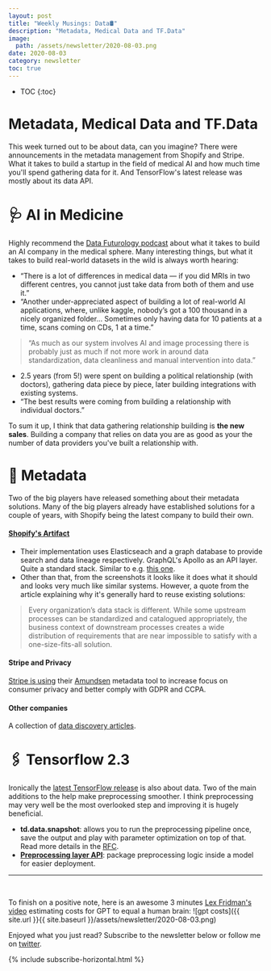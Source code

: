 ```yaml
---
layout: post
title: "Weekly Musings: Data🛢"
description: "Metadata, Medical Data and TF.Data"
image:
  path: /assets/newsletter/2020-08-03.png
date: 2020-08-03
category: newsletter
toc: true
---
```

* TOC
{:toc}

# Metadata, Medical Data and TF.Data 

This week turned out to be about data, can you imagine? There were announcements in the metadata management from Shopify and Stripe. What it takes to build a startup in the field of medical AI and how much time you'll spend gathering data for it. And TensorFlow's latest release was mostly about its data API.

# 🩺 AI in Medicine

Highly recommend the [Data Futurology podcast](https://www.datafuturology.com/podcast/2020/7/14/127-reinventing-prostate-cancer-testing-with-ai-from-development-to-regulation-to-production-with-elliot-smith-ceo-amp-founder) about what it takes to build an AI company in the medical sphere. Many interesting things, but what it takes to build real-world datasets in the wild is always worth hearing:
* “There is a lot of differences in medical data — if you did MRIs in two different centres, you cannot just take data from both of them and use it.”
* “Another under-appreciated aspect of building a lot of real-world AI applications, where, unlike kaggle, nobody’s got a 100 thousand in a nicely organized folder... Sometimes only having data for 10 patients at a time, scans coming on CDs, 1 at a time.”

> “As much as our system involves AI and image processing there is probably just as much if not more work in around data standardization, data cleanliness and manual intervention into data.”

* 2.5 years (from 5!) were spent on building a political relationship (with doctors), gathering data piece by piece, later building integrations with existing systems. 
* “The best results were coming from building a relationship with individual doctors.”

To sum it up, I think that data gathering relationship building is **the new sales**. Building a company that relies on data you are as good as your the number of data providers you've built a relationship with.


# 📼 Metadata
Two of the big players have released something about their metadata solutions. Many of the big players already have established solutions for a couple of years, with Shopify being the latest company to build their own.

#### [Shopify's Artifact](https://engineering.shopify.com/blogs/engineering/solving-data-discovery-challenges-shopify)

- Their implementation uses Elasticseach and a graph database to provide search and data lineage respectively. GraphQL's Apollo as an API layer. Quite a standard stack. Similar to e.g. [this one](https://lyft.github.io/amundsen/architecture/).
- Other than that, from the screenshots it looks like it does what it should and looks very much like similar systems. However, a quote from the article explaining why it's generally hard to reuse existing solutions:

>Every organization’s data stack is different. While some upstream processes can be standardized and catalogued appropriately, the business context of downstream processes creates a wide distribution of requirements that are near impossible to satisfy with a one-size-fits-all solution.

#### Stripe and Privacy
[Stripe is using](https://developer.squareup.com/blog/using-amundsen-to-support-user-privacy-via-metadata-collection-at-square/) their [Amundsen](https://lyft.github.io/amundsen/) metadata tool to increase focus on consumer privacy and better comply with GDPR and CCPA.

#### Other companies
A collection of [data discovery articles](https://github.com/eugeneyan/applied-ml).

# 🖇 Tensorflow 2.3

Ironically the [latest TensorFlow release](https://blog.tensorflow.org/2020/07/whats-new-in-tensorflow-2-3.html) is also about data. Two of the main additions to the help make preprocessing smoother. I think preprocessing may very well be the most overlooked step and improving it is hugely beneficial.
- **td.data.snapshot**: allows you to run the preprocessing pipeline once, save the output and play with parameter optimization on top of that. Read more details in the [RFC](https://github.com/tensorflow/community/blob/master/rfcs/20200107-tf-data-snapshot.md).
- **[Preprocessing layer API](https://www.tensorflow.org/api_docs/python/tf/keras/layers/experimental/preprocessing?version=nightly)**: package preprocessing logic inside a model for easier deployment.

---
<br/>

To finish on a positive note, here is an awesome 3 minutes [Lex Fridman's video](https://www.youtube.com/watch?v=kpiY_LemaTc) estimating costs for GPT to equal a human brain:
![gpt costs]({{ site.url }}{{ site.baseurl }}/assets/newsletter/2020-08-03.png)

Enjoyed what you just read? Subscribe to the newsletter below or follow me on [twitter](https://twitter.com/eliasnema).

{% include subscribe-horizontal.html %}